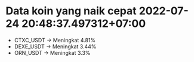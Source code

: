 # Data koin yang naik cepat 2022-07-24 20:48:37.497312+07:00

* CTXC_USDT -> Meningkat 4.81%
* DEXE_USDT -> Meningkat 3.44%
* ORN_USDT -> Meningkat 3.3%

